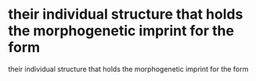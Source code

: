 # their individual structure that holds the morphogenetic imprint for the form

their individual structure that holds the morphogenetic imprint for the form